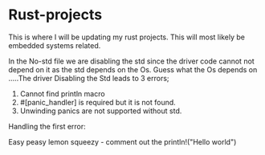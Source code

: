 # Rust-projects
This is where I will be updating my rust projects. This will most likely be embedded systems related.

In the No-std file we are disabling the std since the driver code cannot not depend on it as the std depends on the Os. Guess what the Os depends on .....The driver
Disabling the Std leads to 3 errors;
1. Cannot find println macro
2. #[panic_handler] is required but it is not found.
3. Unwinding panics are not supported without std.

Handling the first error:

Easy peasy lemon squeezy - comment out the println!("Hello world")
